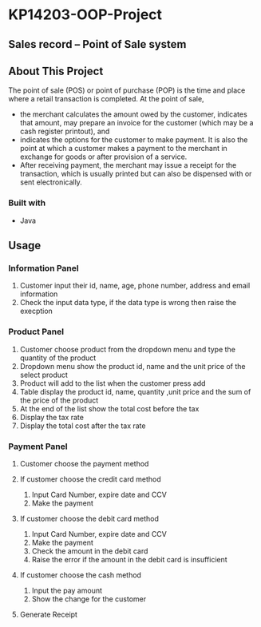 # KP14203-OOP-Project 
## Sales record – Point of Sale system
## About This Project
 The point of sale (POS) or point of purchase (POP) is the time and place where a retail transaction is completed. At the point of sale, 
 - the merchant calculates the amount owed by the customer, indicates that amount, may prepare an invoice for the customer (which may be a cash register printout), and 
 - indicates the options for the customer to make payment. It is also the point at which a customer makes a payment to the merchant in exchange for goods or after provision of a service. 
 - After receiving payment, the merchant may issue a receipt for the transaction, which is usually printed but can also be dispensed with or sent electronically.

### Built with
- Java

## Usage
### Information Panel
1. Customer input their id, name, age, phone number, address and email information
1. Check the input data type, if the data type is wrong then raise the execption

### Product Panel
1. Customer choose product from the dropdown menu and type the quantity of the product
1. Dropdown menu show the product id, name and the unit price of the select product
1. Product will add to the list when the customer press add
1. Table display the product id, name, quantity ,unit price and the sum of the price of the product
1. At the end of the list show the total cost before the tax
1. Display the tax rate
1. Display the total cost after the tax rate

### Payment Panel
1. Customer choose the payment method
1. If customer choose the credit card method
    1. Input Card Number, expire date and CCV
    1. Make the payment
1. If customer choose the debit card method
    1. Input Card Number, expire date and CCV
    1. Make the payment
    1. Check the amount in the debit card
    1. Raise the error if the amount in the debit card is insufficient
1. If customer choose the cash method
    1. Input the pay amount
    1. Show the change for the customer

1. Generate Receipt






